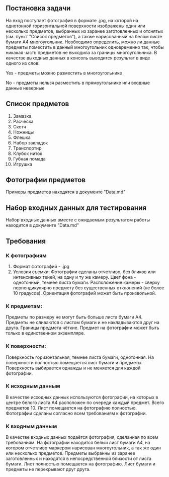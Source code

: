 ## Постановка задачи
На вход поступает фотография в формате .jpg, на которой на однотонной горизонтальной поверхности изображены один или несколько предметов, выбранных из заранее заготовленных и отснятых (см. пункт "Список предметов"), а также нарисованный на белом листе бумаги А4 многоугольник. Необходимо определить, можно ли данные предметы поместить в данный многоугольник одновременно так, чтобы никакая часть предметов не выходила за границы многоугольника. В качестве выходных данных в консоль выводится результат в виде одного из слов:

Yes - предметы можно разместить в многоугольнике

No - предметы нельзя разместить в прямоугольнике или входные данные неверные

## Список предметов
1. Замазка
2. Расческа
3. Скотч
4. Ножницы
5. Флешка
6. Набор закладок
7. Транспортир
8. Клубок ниток
9. Губная помада
10. Игрушка

## Фотографии предметов
Примеры предметов находятся в документе "Data.md"

## Набор входных данных для тестирования
Набор входных данных вместе с ожидаемым результатом работы находится в документе "Data.md"

## Требования
### К фотографиям
1. Формат фотографий - .jpg 
2. Условия съемки: 
Фотографии сделаны отчетливо, без бликов или интенсивных теней, на одну и ту же камеру.
Цвет фона - однотонный, темнее листа бумаги.
Расположение камеры - сверху перпендикулярно предмету без существенных отклонений (не более 10 градусов).
Ориентация фотографий может быть произвольной.

### К предметам:
Предметы по размеру не могут быть больше листа бумаги А4.
Предметы не сливаются с листом бумаги и не накладываются друг на друга.
Границы предмета чёткие.
Предмет на фотографии может быть только в единственном экземпляре.

### К поверхности:
Поверхность горизонтальная, темнее листа бумаги, однотонная.
На поверхности полностью помещается лист бумаги и предметы.
Поверхность выбирается однажды и не меняется для каждой фотографии.

### К исходным данным
В качестве исходных данных используются фотографии, на которых в центре белого листа А4 расположен по очереди каждый предмет. Всего предметов 10. Лист помещается на фотографию полностью. Фотографии сделаны согласно всем требованиям к фотографии. 

### К входным данным
В качестве входных данных подаётся фотография, сделанная по всем требованиям. 
На фотографии находится белый лист бумаги А4, на котором отчетливо маркером нарисован многоугольник, а так же один или несколько предметов.
Предметы выбранны из заранее заготовленных и находятся в непосредственной близости от листа бумаги. Лист полностью помещается на фотографию.
Лист бумаги и предметы не перекрывают друг друга.

